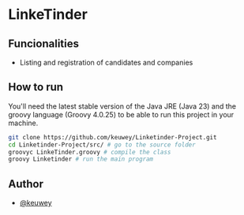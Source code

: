 
# LinkeTinder

## Funcionalities

- Listing and registration of candidates and companies

## How to run

You'll need the latest stable version of the Java JRE (Java 23) and the groovy language (Groovy 4.0.25) to be able to run this project in your machine.

```bash
git clone https://github.com/keuwey/Linketinder-Project.git
cd Linketinder-Project/src/ # go to the source folder
groovyc LinkeTinder.groovy # compile the class
groovy Linketinder # run the main program
```
    
## Author

- [@keuwey](https://github.com/keuwey)

